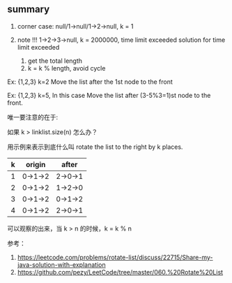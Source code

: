 ## summary
1. corner case: null/1->null/1->2->null, k = 1

2. note !!! 1->2->3->null, k = 2000000, time limit exceeded 
solution for time limit exceeded 
   1. get the total length
   2. k = k % length, avoid cycle

Ex: {1,2,3} k=2 Move the list after the 1st node to the front

Ex: {1,2,3} k=5, In this case Move the list after (3-5%3=1)st node to the front.

唯一要注意的在于:

如果 k > linklist.size(n) 怎么办？

用示例来表示到底什么叫 rotate the list to the right by k places.

k|	origin|	after
--- | --- | ---|
1|	0->1->2| 2->0->1
2|  0->1->2| 1->2->0
3|	0->1->2| 0->1->2
4|  0->1->2| 2->0->1|

可以观察的出来，当 k > n 的时候，k = k % n

参考：
1. https://leetcode.com/problems/rotate-list/discuss/22715/Share-my-java-solution-with-explanation 
2. https://github.com/pezy/LeetCode/tree/master/060.%20Rotate%20List 
